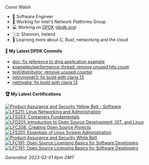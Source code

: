 Conor Walsh
- 👷 Software Engineer
- 🏢 Working for Intel's Network Platforms Group
- 💻 Working on [DPDK](https://github.com/DPDK/dpdk) ([dpdk.org](https://dpdk.org/))
- 🇮🇪 Shannon, Ireland
- 🌱 Learning more about C, Rust, networking and the cloud

#### 🔨 My Latest DPDK Commits

<!--START_SECTION:dpdk-->
* [doc: fix reference to dma application example](https://github.com/DPDK/dpdk/commit/269f027453)
* [examples/performance-thread: remove unused hits count](https://github.com/DPDK/dpdk/commit/130e99db59)
* [test/distributor: remove unused counter](https://github.com/DPDK/dpdk/commit/ccbdaaa981)
* [net/vmxnet3: fix build with clang 13](https://github.com/DPDK/dpdk/commit/e76eb560bc)
* [net/txgbe: fix build with clang 13](https://github.com/DPDK/dpdk/commit/0b62b3c940)
<!--END_SECTION:dpdk-->

#### 🏆 My Latest Certifications
<!--START_SECTION:badges-->
[![Product Assurance and Security Yellow Belt - Software](https://images.credly.com/size/110x110/images/dffc58a0-7857-4c6d-829b-0e50694fb86c/yellow-sw-belt.png)](http://www.credly.com/badges/08c40c8e-e80d-4a3f-b8e1-9b562ca82b63 "Product Assurance and Security Yellow Belt - Software")
[![LFS211: Linux Networking and Administration](https://images.credly.com/size/110x110/images/bbc42abf-bcb2-4e05-8993-a7a973d90f21/LF_logobadge.png)](http://www.credly.com/badges/8ab5636c-6ceb-4a61-8aea-c7cb3bc03591 "LFS211: Linux Networking and Administration")
[![LFS253: Containers Fundamentals](https://images.credly.com/size/110x110/images/e06d5627-5ff7-483f-b8e1-4157287ffdc2/LF_logobadge.png)](http://www.credly.com/badges/dde2f272-b02b-488b-8f2f-b843d6a556f8 "LFS253: Containers Fundamentals")
[![LFD201: Introduction to Open Source Development, GIT, and Linux](https://images.credly.com/size/110x110/images/ef992d73-517c-4b05-85cc-ff97b66c740f/LF_logobadge.png)](http://www.credly.com/badges/0e31127a-724d-4f1b-b535-f352fbd35ffc "LFD201: Introduction to Open Source Development, GIT, and Linux")
[![LFC208: Creating Open Source Projects](https://images.credly.com/size/110x110/images/0c7bc5a3-f7a0-4cd1-a892-08417671cf23/Training_Badges_Master_osbestpractices.png)](http://www.credly.com/badges/71608590-655c-455b-8b9c-188b3b0d1b36 "LFC208: Creating Open Source Projects")
[![LFS201: Essentials of Linux System Administration](https://images.credly.com/size/110x110/images/0498414f-41d1-421b-9c5d-50df6e0d7247/LF_logobadge.png)](http://www.credly.com/badges/e25b87ac-9bf0-4473-a1f3-f6bb30b94a8f "LFS201: Essentials of Linux System Administration")
[![Product Assurance and Security White Belt](https://images.credly.com/size/110x110/images/463c9018-6b1d-49a3-b17b-565dfa8b019a/white-belt.png)](http://www.credly.com/badges/3b638eb8-d808-4b7e-8626-aba92efc2c15 "Product Assurance and Security White Belt")
[![LFC191: Open Source Licensing Basics for Software Developers](https://images.credly.com/size/110x110/images/4c76f677-fd18-4d7b-aec9-591123bfcc9a/Training_Badges_Master_osbestpractices.png)](http://www.credly.com/badges/81a48e6b-6d1a-42c2-beab-9b52128cd3e9 "LFC191: Open Source Licensing Basics for Software Developers")
[![LFC191: Open Source Licensing Basics for Software Developers](https://images.credly.com/size/110x110/images/4c76f677-fd18-4d7b-aec9-591123bfcc9a/Training_Badges_Master_osbestpractices.png)](http://www.credly.com/badges/a97485ad-413b-478c-9d70-a3122528ffa0 "LFC191: Open Source Licensing Basics for Software Developers")
<!--END_SECTION:badges-->

<!--START_SECTION:gen-->
_Generated: 2023-02-01  6pm GMT_
<!--END_SECTION:gen-->
